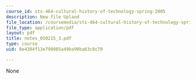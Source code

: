 ```yaml
---
course_id: sts-464-cultural-history-of-technology-spring-2005
description: New file Uplaod
file_location: /coursemedia/sts-464-cultural-history-of-technology-spring-2005/8e4384f13e790085a49ba90ba63c8c70_notes_050215_3.pdf
file_type: application/pdf
layout: pdf
title: notes_050215_3.pdf
type: course
uid: 8e4384f13e790085a49ba90ba63c8c70

---
```

None